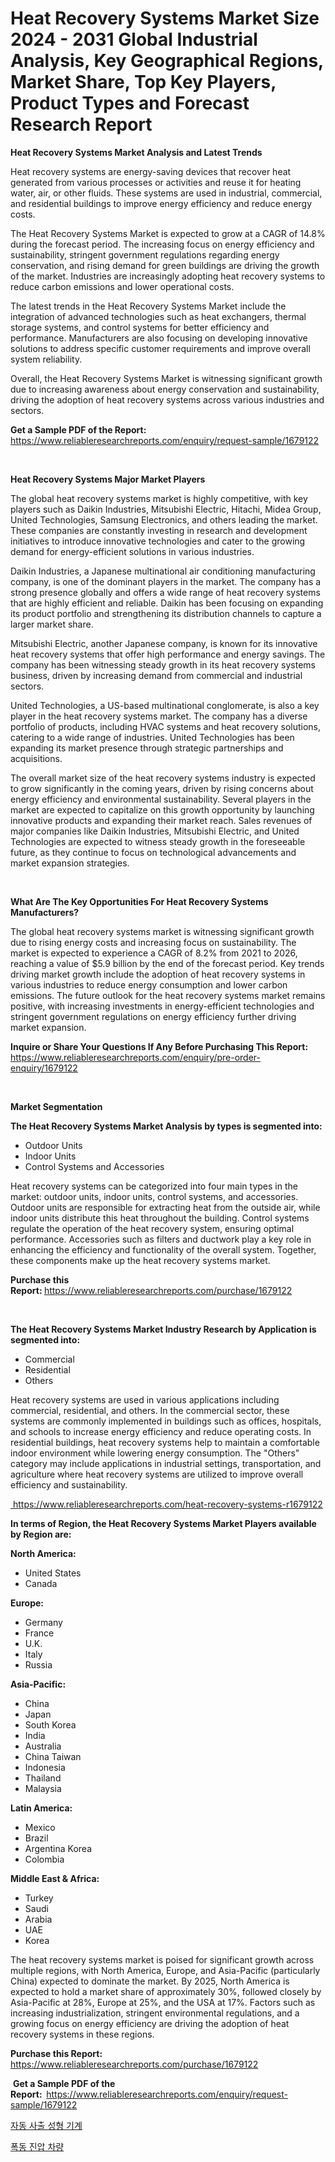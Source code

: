 <p><h1>Heat Recovery Systems Market Size 2024 - 2031 Global Industrial Analysis, Key Geographical Regions, Market Share, Top Key Players, Product Types and Forecast Research Report</h1></p><p><strong>Heat Recovery Systems Market Analysis and Latest Trends</strong></p>
<p><p>Heat recovery systems are energy-saving devices that recover heat generated from various processes or activities and reuse it for heating water, air, or other fluids. These systems are used in industrial, commercial, and residential buildings to improve energy efficiency and reduce energy costs.</p><p>The Heat Recovery Systems Market is expected to grow at a CAGR of 14.8% during the forecast period. The increasing focus on energy efficiency and sustainability, stringent government regulations regarding energy conservation, and rising demand for green buildings are driving the growth of the market. Industries are increasingly adopting heat recovery systems to reduce carbon emissions and lower operational costs.</p><p>The latest trends in the Heat Recovery Systems Market include the integration of advanced technologies such as heat exchangers, thermal storage systems, and control systems for better efficiency and performance. Manufacturers are also focusing on developing innovative solutions to address specific customer requirements and improve overall system reliability.</p><p>Overall, the Heat Recovery Systems Market is witnessing significant growth due to increasing awareness about energy conservation and sustainability, driving the adoption of heat recovery systems across various industries and sectors.</p></p>
<p><strong>Get a Sample PDF of the Report:&nbsp;</strong> <a href="https://www.reliableresearchreports.com/enquiry/request-sample/1679122">https://www.reliableresearchreports.com/enquiry/request-sample/1679122</a></p>
<p>&nbsp;</p>
<p><strong>Heat Recovery Systems Major Market Players</strong></p>
<p><p>The global heat recovery systems market is highly competitive, with key players such as Daikin Industries, Mitsubishi Electric, Hitachi, Midea Group, United Technologies, Samsung Electronics, and others leading the market. These companies are constantly investing in research and development initiatives to introduce innovative technologies and cater to the growing demand for energy-efficient solutions in various industries.</p><p>Daikin Industries, a Japanese multinational air conditioning manufacturing company, is one of the dominant players in the market. The company has a strong presence globally and offers a wide range of heat recovery systems that are highly efficient and reliable. Daikin has been focusing on expanding its product portfolio and strengthening its distribution channels to capture a larger market share.</p><p>Mitsubishi Electric, another Japanese company, is known for its innovative heat recovery systems that offer high performance and energy savings. The company has been witnessing steady growth in its heat recovery systems business, driven by increasing demand from commercial and industrial sectors.</p><p>United Technologies, a US-based multinational conglomerate, is also a key player in the heat recovery systems market. The company has a diverse portfolio of products, including HVAC systems and heat recovery solutions, catering to a wide range of industries. United Technologies has been expanding its market presence through strategic partnerships and acquisitions.</p><p>The overall market size of the heat recovery systems industry is expected to grow significantly in the coming years, driven by rising concerns about energy efficiency and environmental sustainability. Several players in the market are expected to capitalize on this growth opportunity by launching innovative products and expanding their market reach. Sales revenues of major companies like Daikin Industries, Mitsubishi Electric, and United Technologies are expected to witness steady growth in the foreseeable future, as they continue to focus on technological advancements and market expansion strategies.</p></p>
<p>&nbsp;</p>
<p><strong>What Are The Key Opportunities For Heat Recovery Systems Manufacturers?</strong></p>
<p><p>The global heat recovery systems market is witnessing significant growth due to rising energy costs and increasing focus on sustainability. The market is expected to experience a CAGR of 8.2% from 2021 to 2026, reaching a value of $5.9 billion by the end of the forecast period. Key trends driving market growth include the adoption of heat recovery systems in various industries to reduce energy consumption and lower carbon emissions. The future outlook for the heat recovery systems market remains positive, with increasing investments in energy-efficient technologies and stringent government regulations on energy efficiency further driving market expansion.</p></p>
<p><strong>Inquire or Share Your Questions If Any Before Purchasing This Report:</strong> <a href="https://www.reliableresearchreports.com/enquiry/pre-order-enquiry/1679122">https://www.reliableresearchreports.com/enquiry/pre-order-enquiry/1679122</a></p>
<p>&nbsp;</p>
<p><strong>Market Segmentation</strong></p>
<p><strong>The Heat Recovery Systems Market Analysis by types is segmented into:</strong></p>
<p><ul><li>Outdoor Units</li><li>Indoor Units</li><li>Control Systems and Accessories</li></ul></p>
<p><p>Heat recovery systems can be categorized into four main types in the market: outdoor units, indoor units, control systems, and accessories. Outdoor units are responsible for extracting heat from the outside air, while indoor units distribute this heat throughout the building. Control systems regulate the operation of the heat recovery system, ensuring optimal performance. Accessories such as filters and ductwork play a key role in enhancing the efficiency and functionality of the overall system. Together, these components make up the heat recovery systems market.</p></p>
<p><strong>Purchase this Report:&nbsp;</strong><a href="https://www.reliableresearchreports.com/purchase/1679122">https://www.reliableresearchreports.com/purchase/1679122</a></p>
<p>&nbsp;</p>
<p><strong>The Heat Recovery Systems Market Industry Research by Application is segmented into:</strong></p>
<p><ul><li>Commercial</li><li>Residential</li><li>Others</li></ul></p>
<p><p>Heat recovery systems are used in various applications including commercial, residential, and others. In the commercial sector, these systems are commonly implemented in buildings such as offices, hospitals, and schools to increase energy efficiency and reduce operating costs. In residential buildings, heat recovery systems help to maintain a comfortable indoor environment while lowering energy consumption. The "Others" category may include applications in industrial settings, transportation, and agriculture where heat recovery systems are utilized to improve overall efficiency and sustainability.</p></p>
<p><a href="https://www.reliableresearchreports.com/heat-recovery-systems-r1679122">&nbsp;https://www.reliableresearchreports.com/heat-recovery-systems-r1679122</a></p>
<p><strong>In terms of Region, the Heat Recovery Systems Market Players available by Region are:</strong></p>
<p>
    <p> <strong> North America: </strong>
        <ul>
            <li>United States</li>
            <li>Canada</li>
        </ul>
        </p> 
    <p> <strong> Europe: </strong>
        <ul>
            <li>Germany</li>
            <li>France</li>
            <li>U.K.</li>
            <li>Italy</li>
            <li>Russia</li>
        </ul>
        </p> 
    <p> <strong> Asia-Pacific: </strong>
        <ul>
            <li>China</li>
            <li>Japan</li>
            <li>South Korea</li>
            <li>India</li>
            <li>Australia</li>
            <li>China Taiwan</li>
            <li>Indonesia</li>
            <li>Thailand</li>
            <li>Malaysia</li>
        </ul>
        </p> 
    <p> <strong> Latin America: </strong>
        <ul>
            <li>Mexico</li>
            <li>Brazil</li>
            <li>Argentina Korea</li>
            <li>Colombia</li>
        </ul>
        </p> 
    <p> <strong> Middle East & Africa: </strong>
        <ul>
            <li>Turkey</li>
            <li>Saudi</li>
            <li>Arabia</li>
            <li>UAE</li>
            <li>Korea</li>
        </ul>
    </p>
    </p>
<p><p>The heat recovery systems market is poised for significant growth across multiple regions, with North America, Europe, and Asia-Pacific (particularly China) expected to dominate the market. By 2025, North America is expected to hold a market share of approximately 30%, followed closely by Asia-Pacific at 28%, Europe at 25%, and the USA at 17%. Factors such as increasing industrialization, stringent environmental regulations, and a growing focus on energy efficiency are driving the adoption of heat recovery systems in these regions.</p></p>
<p><strong>Purchase this Report: </strong><a href="https://www.reliableresearchreports.com/purchase/1679122">https://www.reliableresearchreports.com/purchase/1679122</a></p>
<p>&nbsp;<strong>Get a Sample PDF of the Report:&nbsp;&nbsp;</strong><a href="https://www.reliableresearchreports.com/enquiry/request-sample/1679122">https://www.reliableresearchreports.com/enquiry/request-sample/1679122</a></p>
<p><strong></strong></p>
<p><p><a href="https://medium.com/@jonatanjast1928/%EC%9E%90%EB%8F%99-%EC%82%AC%EC%B6%9C-%EC%84%B1%ED%98%95%EA%B8%B0-%EC%8B%9C%EC%9E%A5-%ED%86%B5%EC%B0%B0-%EC%8B%9C%EC%9E%A5-%EB%8F%99%ED%96%A5-%EC%84%B1%EC%9E%A5-2024%EB%85%84%EB%B6%80%ED%84%B0-2031%EB%85%84%EA%B9%8C%EC%A7%80-%EC%98%88%EC%83%81%EB%90%9C-%EC%A0%84%EB%A7%9D-22d73611834f">자동 사출 성형 기계</a></p><p><a href="https://medium.com/@heatherelasquez5675/quot-%ED%8F%AD%EB%8F%99-%ED%86%B5%EC%A0%9C-%EC%B0%A8%EB%9F%89-%EC%8B%9C%EC%9E%A5-%EC%A7%80%ED%91%9C-%ED%95%B4%EC%84%9D-%EC%8B%9C%EC%9E%A5-%EC%A0%90%EC%9C%A0%EC%9C%A8-%ED%8A%B8%EB%A0%8C%EB%93%9C-%EB%B0%8F-%EC%84%B1%EC%9E%A5-%ED%8C%A8%ED%84%B4-quot-7b4366dd98e3">폭동 진압 차량</a></p></p>